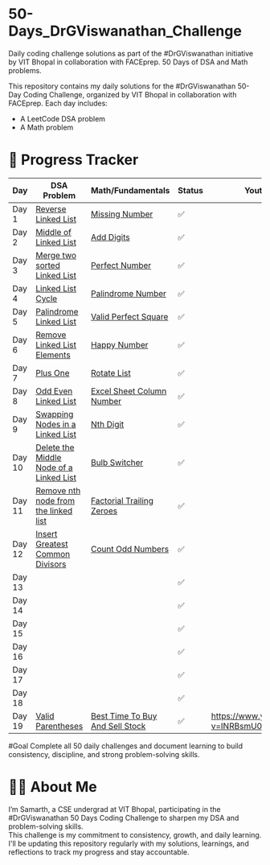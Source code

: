# 50-Days_DrGViswanathan_Challenge
Daily coding challenge solutions as part of the #DrGViswanathan initiative by VIT Bhopal in collaboration with FACEprep. 50 Days of DSA and Math problems.

This repository contains my daily solutions for the #DrGViswanathan 50-Day Coding Challenge, organized by VIT Bhopal in collaboration with FACEprep. Each day includes:
- A LeetCode DSA problem
- A Math problem

# 📅 Progress Tracker

| Day | DSA Problem | Math/Fundamentals | Status | Youtube Link(s) |
|-----|-------------|-------------------|--------|-----------------|
| Day 1 | [Reverse Linked List](https://leetcode.com/problems/reverse-linked-list/) | [Missing Number](https://leetcode.com/problems/missing-number/) | ✅ |
| Day 2 | [Middle of Linked List](https://leetcode.com/problems/middle-of-the-linked-list/) | [Add Digits](https://leetcode.com/problems/add-digits/) | ✅ |
| Day 3 | [Merge two sorted Linked List](https://leetcode.com/problems/merge-two-sorted-lists/) | [Perfect Number](https://leetcode.com/problems/perfect-number/) | ✅ |
| Day 4 | [Linked List Cycle](https://leetcode.com/problems/linked-list-cycle/description/) | [Palindrome Number](https://leetcode.com/problems/palindrome-number/description/) | ✅ |
| Day 5 | [Palindrome Linked List](https://leetcode.com/problems/palindrome-linked-list/description/) | [Valid Perfect Square](https://leetcode.com/problems/valid-perfect-square/description/) | ✅ |
| Day 6 | [Remove Linked List Elements](https://leetcode.com/problems/remove-linked-list-elements/description/) | [Happy Number](https://leetcode.com/problems/remove-linked-list-elements/description/) | ✅ |
| Day 7 | [Plus One](https://leetcode.com/problems/plus-one/description/) | [Rotate List](https://leetcode.com/problems/rotate-list/description/) | ✅ |
| Day 8 | [Odd Even Linked List](https://leetcode.com/problems/odd-even-linked-list/description/) | [Excel Sheet Column Number](https://leetcode.com/problems/excel-sheet-column-number/description/) | ✅ |
| Day 9 | [Swapping Nodes in a Linked List](https://leetcode.com/problems/swapping-nodes-in-a-linked-list/description/) | [Nth Digit](https://leetcode.com/problems/nth-digit/description/) | ✅ |
| Day 10 | [Delete the Middle Node of a Linked List](https://leetcode.com/problems/delete-the-middle-node-of-a-linked-list/description/) | [Bulb Switcher](https://leetcode.com/problems/bulb-switcher/description/) | ✅ |
| Day 11 | [Remove nth node from the linked list](https://leetcode.com/problems/remove-nth-node-from-end-of-list/description/) | [Factorial Trailing Zeroes](https://leetcode.com/problems/factorial-trailing-zeroes/description/) | ✅ |
| Day 12 | [Insert Greatest Common Divisors](https://leetcode.com/problems/insert-greatest-common-divisors-in-linked-list/description/) | [Count Odd Numbers](https://leetcode.com/problems/count-odd-numbers-in-an-interval-range/description/) | ✅ |
| Day 13 | [ ]( ) | [ ]( ) | ✅ |
| Day 14 | [ ]( ) | [ ]( ) | ✅ |
| Day 15 | [ ]( ) | [ ]( ) | ✅ |
| Day 16 | [ ]( ) | [ ]( ) | ✅ |
| Day 17 | [ ]( ) | [ ]( ) | ✅ |
| Day 18 | [ ]( ) | [ ]( ) | ✅ |
| Day 19 | [Valid Parentheses](https://leetcode.com/problems/insert-greatest-common-divisors-in-linked-list/description/) | [Best Time To Buy And Sell Stock](https://leetcode.com/problems/count-odd-numbers-in-an-interval-range/description/) | ✅ | https://www.youtube.com/watch?v=INRBsmU07Uk |

#Goal
Complete all 50 daily challenges and document learning to build consistency, discipline, and strong problem-solving skills.


# 👨‍💻 About Me  
I’m Samarth, a CSE undergrad at VIT Bhopal, participating in the #DrGViswanathan 50 Days Coding Challenge to sharpen my DSA and problem-solving skills.  
This challenge is my commitment to consistency, growth, and daily learning.  
I'll be updating this repository regularly with my solutions, learnings, and reflections to track my progress and stay accountable.

